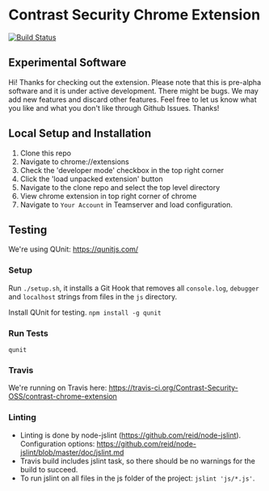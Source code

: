 # Contrast Security Chrome Extension

[![Build Status](https://travis-ci.org/Contrast-Security-OSS/contrast-chrome-extension.svg?branch=master)](https://travis-ci.org/Contrast-Security-OSS/contrast-chrome-extension)

## Experimental Software

Hi! Thanks for checking out the extension. Please note that this is pre-alpha software and it is under active development. There might be bugs. We may add new features and discard other features. Feel free to let us know what you like and what you don't like through Github Issues. Thanks!

## Local Setup and Installation

1. Clone this repo
2. Navigate to chrome://extensions
3. Check the 'developer mode' checkbox in the top right corner
4. Click the 'load unpacked extension' button
5. Navigate to the clone repo and select the top level directory
6. View chrome extension in top right corner of chrome
7. Navigate to `Your Account` in Teamserver and load configuration.

## Testing

We're using QUnit: https://qunitjs.com/

### Setup

Run `./setup.sh`, it installs a Git Hook that removes all `console.log`, `debugger` and `localhost` strings from files in the `js` directory.

Install QUnit for testing.
`npm install -g qunit`

### Run Tests

`qunit`

### Travis

We're running on Travis here: https://travis-ci.org/Contrast-Security-OSS/contrast-chrome-extension

### Linting
* Linting is done by node-jslint (https://github.com/reid/node-jslint). Configuration options: https://github.com/reid/node-jslint/blob/master/doc/jslint.md
* Travis build includes jslint task, so there should be no warnings for the build to succeed.
* To run jslint on all files in the js folder of the project: ``` jslint 'js/*.js' ```.
